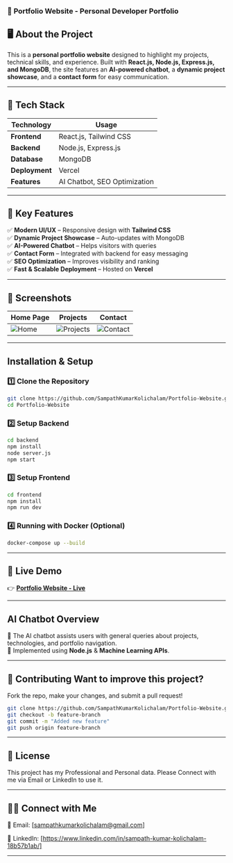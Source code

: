 ### 📌 **Portfolio Website - Personal Developer Portfolio**

## 🖥️ **About the Project**
This is a **personal portfolio website** designed to highlight my projects, technical skills, and experience. Built with **React.js, Node.js, Express.js, and MongoDB**, the site features an **AI-powered chatbot**, a **dynamic project showcase**, and a **contact form** for easy communication.

---

## 🚀 **Tech Stack**
| Technology | Usage |
|------------|--------------------------------|
| **Frontend** | React.js, Tailwind CSS |
| **Backend** | Node.js, Express.js |
| **Database** | MongoDB |
| **Deployment** | Vercel |
| **Features** | AI Chatbot, SEO Optimization |

---

## 🎯 **Key Features**
✅ **Modern UI/UX** – Responsive design with **Tailwind CSS**  
✅ **Dynamic Project Showcase** – Auto-updates with MongoDB  
✅ **AI-Powered Chatbot** – Helps visitors with queries  
✅ **Contact Form** – Integrated with backend for easy messaging  
✅ **SEO Optimization** – Improves visibility and ranking  
✅ **Fast & Scalable Deployment** – Hosted on **Vercel**  

---

## 📸 **Screenshots**

| Home Page | Projects | Contact |
|------------|------------|------------|
| ![Home](https://via.placeholder.com/300) | ![Projects](https://via.placeholder.com/300) | ![Contact](https://via.placeholder.com/300) |

---

## **Installation & Setup**
### **1️⃣ Clone the Repository**
```sh
git clone https://github.com/SampathKumarKolichalam/Portfolio-Website.git
cd Portfolio-Website
```

### **2️⃣ Setup Backend**
```sh
cd backend
npm install
node server.js
npm start
```

### **3️⃣ Setup Frontend**
```sh
cd frontend
npm install
npm run dev
```

### **4️⃣ Running with Docker (Optional)**
```sh
docker-compose up --build
```

---

## 🚀 **Live Demo**
👉 **[Portfolio Website - Live](https://your-portfolio.vercel.app/)**  

---

## **AI Chatbot Overview**
🔹 The AI chatbot assists users with general queries about projects, technologies, and portfolio navigation.  
🔹 Implemented using **Node.js** & **Machine Learning APIs**.  

---

## 🤝 **Contributing** **Want to improve this project?**  
Fork the repo, make your changes, and submit a pull request!  

```sh
git clone https://github.com/SampathKumarKolichalam/Portfolio-Website.git
git checkout -b feature-branch
git commit -m "Added new feature"
git push origin feature-branch
```

---

## 📜 **License**
This project has my Professional and Personal data. Please Connect with me via Email or LinkedIn to use it.

---

## 👨‍💻 **Connect with Me**
📧 Email: [sampathkumarkolichalam@gmail.com]

🔗 LinkedIn: [https://www.linkedin.com/in/sampath-kumar-kolichalam-18b57b1ab/]

---
